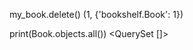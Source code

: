 my_book.delete()
(1, {'bookshelf.Book': 1})

<!-- Book Deleted Successfully -->

print(Book.objects.all())
<QuerySet []>
